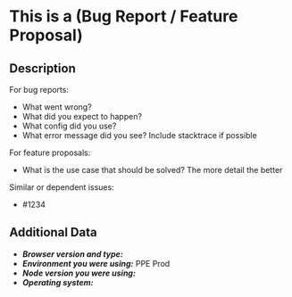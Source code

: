 # This is a (Bug Report / Feature Proposal)
<!-- Reminder to label this with bug or feature -->

## Description

For bug reports:
* What went wrong?
* What did you expect to happen?
* What config did you use?
* What error message did you see? Include stacktrace if possible

For feature proposals:
* What is the use case that should be solved? The more detail the better

Similar or dependent issues:
* #1234

## Additional Data

* ***Browser version and type:***
* ***Environment you were using:*** PPE Prod
* ***Node version you were using:***
* ***Operating system:***
